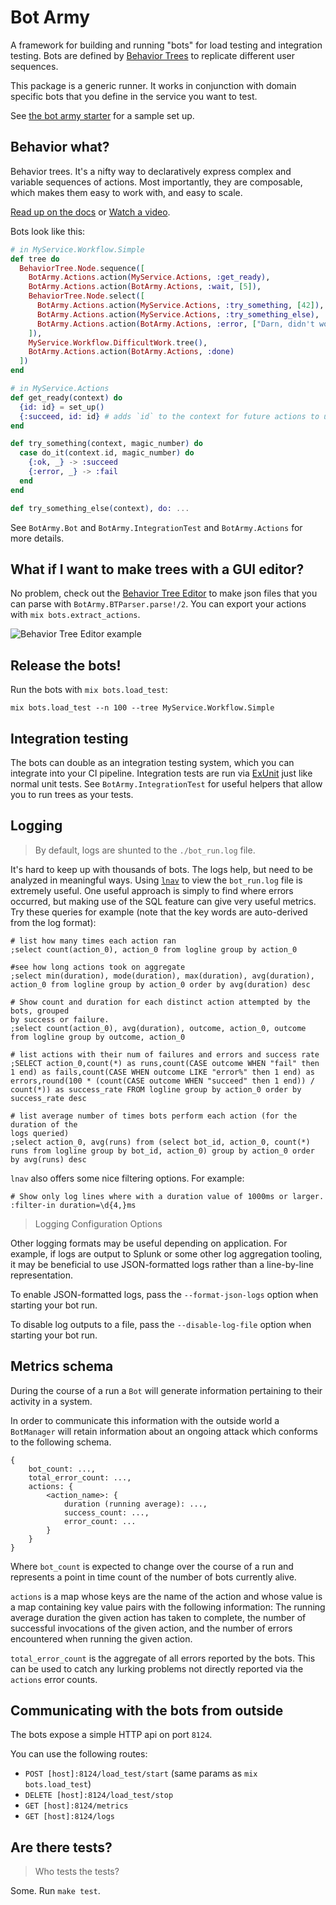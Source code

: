 # Bot Army

A framework for building and running "bots" for load testing and integration testing.
Bots are defined by [Behavior
Trees](https://hexdocs.pm/behavior_tree/BehaviorTree.html) to replicate different
user sequences.

This package is a generic runner. It works in conjunction with domain specific bots
that you define in the service you want to test.

See [the bot army starter](https://github.com/adobe/bot_army_starter) for a sample
set up.

## Behavior what?

Behavior trees. It's a nifty way to declaratively express complex and variable
sequences of actions. Most importantly, they are composable, which makes them easy
to work with, and easy to scale.

[Read up on the docs](https://hexdocs.pm/behavior_tree/BehaviorTree.html) or [Watch a
video](https://www.youtube.com/watch?v=3sLYzxuKGXI).

Bots look like this:

```elixir
# in MyService.Workflow.Simple
def tree do
  BehaviorTree.Node.sequence([
    BotArmy.Actions.action(MyService.Actions, :get_ready),
    BotArmy.Actions.action(BotArmy.Actions, :wait, [5]),
    BehaviorTree.Node.select([
      BotArmy.Actions.action(MyService.Actions, :try_something, [42]),
      BotArmy.Actions.action(MyService.Actions, :try_something_else),
      BotArmy.Actions.action(BotArmy.Actions, :error, ["Darn, didn't work!"])
    ]),
    MyService.Workflow.DifficultWork.tree(),
    BotArmy.Actions.action(BotArmy.Actions, :done)
  ])
end
```

```elixir
# in MyService.Actions
def get_ready(context) do
  {id: id} = set_up()
  {:succeed, id: id} # adds `id` to the context for future actions to use
end

def try_something(context, magic_number) do
  case do_it(context.id, magic_number) do
    {:ok, _} -> :succeed
    {:error, _} -> :fail
  end
end

def try_something_else(context), do: ...
```

See `BotArmy.Bot` and `BotArmy.IntegrationTest` and `BotArmy.Actions` for more details.

## What if I want to make trees with a GUI editor?

No problem, check out the [Behavior Tree
Editor](https://github.com/adobe/behavior_tree_editor) to make json files that you
can parse with `BotArmy.BTParser.parse!/2`. You can export your actions with
`mix bots.extract_actions`.

![Behavior Tree Editor
example](https://raw.githubusercontent.com/adobe/behavior_tree_editor/master/preview.png)

## Release the bots!

Run the bots with `mix bots.load_test`:

    mix bots.load_test --n 100 --tree MyService.Workflow.Simple

## Integration testing

The bots can double as an integration testing system, which you can integrate into
your CI pipeline. Integration tests are run via
[ExUnit](https://hexdocs.pm/ex_unit/ExUnit.html) just like normal unit tests. See
`BotArmy.IntegrationTest` for useful helpers that allow you to run trees as your
tests.

## Logging

> By default, logs are shunted to the `./bot_run.log` file.

It's hard to keep up with thousands of bots. The logs help, but need to be analyzed
in meaningful ways. Using [`lnav`](http://lnav.org) to view the `bot_run.log` file
is extremely useful. One useful approach is simply to find where errors occurred,
but making use of the SQL feature can give very useful metrics. Try these queries
for example (note that the key words are auto-derived from the log format):

    # list how many times each action ran
    ;select count(action_0), action_0 from logline group by action_0

    #see how long actions took on aggregate
    ;select min(duration), mode(duration), max(duration), avg(duration), action_0 from logline group by action_0 order by avg(duration) desc

    # Show count and duration for each distinct action attempted by the bots, grouped
    by success or failure.
    ;select count(action_0), avg(duration), outcome, action_0, outcome from logline group by outcome, action_0

    # list actions with their num of failures and errors and success rate
    ;SELECT action_0,count(*) as runs,count(CASE outcome WHEN "fail" then 1 end) as fails,count(CASE WHEN outcome LIKE "error%" then 1 end) as errors,round(100 * (count(CASE outcome WHEN "succeed" then 1 end)) / count(*)) as success_rate FROM logline group by action_0 order by success_rate desc

    # list average number of times bots perform each action (for the duration of the
    logs queried)
    ;select action_0, avg(runs) from (select bot_id, action_0, count(*) runs from logline group by bot_id, action_0) group by action_0 order by avg(runs) desc

`lnav` also offers some nice filtering options. For example:

    # Show only log lines where with a duration value of 1000ms or larger.
    :filter-in duration=\d{4,}ms

> Logging Configuration Options

Other logging formats may be useful depending on application. For example, if logs are output to Splunk or some other log aggregation tooling, it may be beneficial to use JSON-formatted logs rather than a line-by-line representation.

To enable JSON-formatted logs, pass the `--format-json-logs` option when starting your bot run.

To disable log outputs to a file, pass the `--disable-log-file` option when starting your bot run.

## Metrics schema

During the course of a run a `Bot` will generate information pertaining to their
activity in a system.

In order to communicate this information with the outside world a `BotManager` will
retain information about an ongoing attack which conforms to the following schema.

```
{
    bot_count: ...,
    total_error_count: ...,
    actions: {
        <action_name>: {
            duration (running average): ...,
            success_count: ...,
            error_count: ...
        }
    }
}
```

Where `bot_count` is expected to change over the course of a run and represents a
point in time count of the number of bots currently alive.

`actions` is a map whose keys are the name of the action and whose value is a map
containing key value pairs with the following information: The running average
duration the given action has taken to complete, the number of successful invocations
of the given action, and the number of errors encountered when running the given
action.

`total_error_count` is the aggregate of all errors reported by the bots. This can be
used to catch any lurking problems not directly reported via the `actions` error
counts.

## Communicating with the bots from outside

The bots expose a simple HTTP api on port `8124`.

You can use the following routes:

- `POST [host]:8124/load_test/start` (same params as `mix bots.load_test`)
- `DELETE [host]:8124/load_test/stop`
- `GET [host]:8124/metrics`
- `GET [host]:8124/logs`

## Are there tests?

> Who tests the tests?

Some. Run `make test`.
